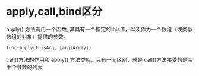 # apply,call,bind区分
apply() 方法调用一个函数, 其具有一个指定的this值，以及作为一个数组（或类似数组的对象）提供的参数。

    func.apply(thisArg, [argsArray])

call()方法的作用和 apply() 方法类似，只有一个区别，就是 call()方法接受的是若干个参数的列表